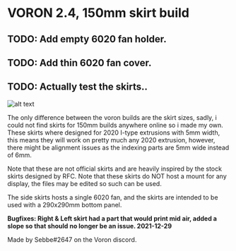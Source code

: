 
<h1> VORON 2.4, 150mm skirt build </h1>


 TODO: Add empty 6020 fan holder. 
 --- 
 TODO: Add thin 6020 fan cover. 
 --- 
 TODO: Actually test the skirts.. 
 ---


![alt text](https://i.imgur.com/dJ7EcDu.png)



The only difference between the voron builds are the skirt sizes, sadly, i could not find skirts for 150mm builds anywhere online so i made my own. 
These skirts where designed for 2020 I-type extrusions with 5mm width, this means they will work on pretty much any 2020 extrusion, however, there might be alignment issues as the indexing parts are 5mm wide instead of 6mm.

Note that these are not official skirts and are heavily inspired by the stock skirts designed by RFC. 
Note that these skirts do NOT host a mount for any display, the files may be edited so such can be used. 

The side skirts hosts a single 6020 fan, and the skirts are intended to be used with a 290x290mm bottom panel. 


<B> Bugfixes: Right & Left skirt had a part that would print mid air, added a slope so that should no longer be an issue. 2021-12-29 </B>


Made by Sebbe#2647 on the Voron discord. 
